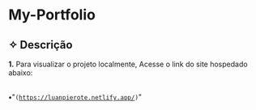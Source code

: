 # My-Portfolio

<h2> ✧ Descrição </h2>

<b>1.</b> Para visualizar o projeto localmente, Acesse o link do site hospedado abaixo:<br><br>

<b>•</b>"<code>(https://luanpierote.netlify.app/)</code>"<br>
